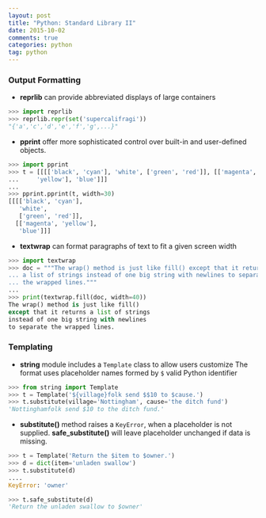 ```yaml
---
layout: post
title: "Python: Standard Library II"
date: 2015-10-02
comments: true
categories: python
tag: python
---
```



### Output Formatting

* **reprlib** can provide abbreviated displays of large containers

``` python
>>> import reprlib
>>> reprlib.repr(set('supercalifragi'))
"{'a','c','d','e','f','g',...}"
```

* **pprint** offer more sophisticated control over built-in and user-defined objects.

``` python
>>> import pprint
>>> t = [[[['black', 'cyan'], 'white', ['green', 'red']], [['magenta',
...     'yellow'], 'blue']]]
...
>>> pprint.pprint(t, width=30)
[[[['black', 'cyan'],
   'white',
   ['green', 'red']],
  [['magenta', 'yellow'],
   'blue']]]
```

* **textwrap** can format paragraphs of text to fit a given screen width
``` python
>>> import textwrap
>>> doc = """The wrap() method is just like fill() except that it returns
... a list of strings instead of one big string with newlines to separate
... the wrapped lines."""
...
>>> print(textwrap.fill(doc, width=40))
The wrap() method is just like fill()
except that it returns a list of strings
instead of one big string with newlines
to separate the wrapped lines.
```
<!-- more -->


### Templating
* **string** module includes a `Template` class to allow users customize
The format uses placeholder names formed by `$` valid Python identifier

``` python
>>> from string import Template
>>> t = Template('${village}folk send $$10 to $cause.')
>>> t.substitute(village='Nottingham', cause='the ditch fund')
'Nottinghamfolk send $10 to the ditch fund.'
```
* **substitute()** method raises a `KeyError`, when a placeholder is not supplied. **safe_substitute()** will leave placeholder unchanged if data is missing.

``` python
>>> t = Template('Return the $item to $owner.')
>>> d = dict(item='unladen swallow')
>>> t.substitute(d)
....
KeyError: 'owner'

>>> t.safe_substitute(d)
'Return the unladen swallow to $owner'
```
